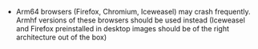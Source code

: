 - Arm64 browsers (Firefox, Chromium, Iceweasel) may crash frequently. Armhf versions of these browsers should be used instead (Iceweasel and Firefox preinstalled in desktop images should be of the right architecture out of the box)

